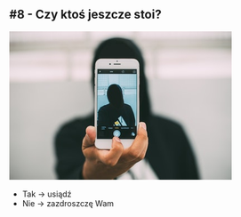 ## #8 - Czy ktoś jeszcze stoi?

![](./resources/img/person.jpg)

- Tak -> usiądź
- Nie -> zazdroszczę Wam